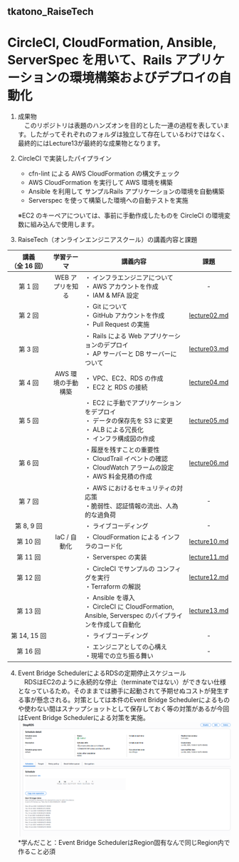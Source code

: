 tkatono_RaiseTech
--
# CircleCI, CloudFormation, Ansible, ServerSpec を用いて、Rails アプリケーションの環境構築およびデプロイの自動化

1. 成果物  
　このリポジトリは表題のハンズオンを目的とした一連の過程を表しています。したがってそれぞれのフォルダは独立して存在しているわけではなく、最終的にはLecture13が最終的な成果物となります。  
 
2. CircleCI で実装したパイプライン  
    - cfn-lint による AWS CloudFormation の構文チェック
    - AWS CloudFormation を実行して AWS 環境を構築
    - Ansible を利用して サンプルRails アプリケーションの環境を自動構築
    - Serverspec を使って構築した環境への自動テストを実施
  
    ※EC2 のキーペアについては、事前に手動作成したものを CircleCI の環境変数に組み込んで使用します。

3. RaiseTech（オンラインエンジニアスクール）の講義内容と課題

| 講義<br> （全&nbsp;16&nbsp;回） |     学習テーマ     | 講義内容                                                                                                                     |                  課題                  |
| :-----------------------------: | :----------------: | ---------------------------------------------------------------------------------------------------------------------------- | :------------------------------------: |
|             第 1 回             |  WEB アプリを知る  | ・ インフラエンジニアについて<br>・ AWS アカウントを作成<br>・ IAM & MFA 設定                                                |                   -                    |
|             第 2 回             |                    | ・ Git について<br>・ GitHub アカウントを作成<br>・ Pull Request の実施                                                      | [lecture02.md](lecture02.md) |
|             第 3 回             |                    | ・ Rails による Web アプリケーションのデプロイ <br>・ AP サーバーと DB サーバーについて                                      | [lecture03.md](lecture03.md) |
|             第 4 回             | AWS 環境の手動構築 | ・ VPC、EC2、RDS の作成<br>・ EC2 と RDS の接続                                                                              | [lecture04.md](lecture04.md) |
|             第 5 回             |                    | ・ EC2 に手動でアプリケーションをデプロイ<br>・ データの保存先を S3 に変更<br>・ ALB による冗長化<br>・ インフラ構成図の作成 | [lecture05.md](lecture05.md) |
|             第 6 回             |                    | ・履歴を残すことの重要性<br>・ CloudTrail イベントの確認<br>・ CloudWatch アラームの設定<br>・ AWS 料金見積の作成            | [lecture06.md](lecture06.md) |
|             第 7 回             |                    | ・ AWS におけるセキュリティの対応策<br>・脆弱性、認証情報の流出、人為的な過負荷                                              |     -    |
|           第 8, 9 回            |                    | ・ ライブコーディング                                                                                                        |                   -                    |
|            第 10 回             |    IaC / 自動化    | ・ CloudFormation による インフラのコード化                                                                                  | [lecture10.md](lecture10.md) |
|            第 11 回             |                    | ・ Serverspec の実装                                                                                                         | [lecture11.md](lecture11.md) |
|            第 12 回             |                    | ・ CircleCI でサンプルの コンフィグを実行<br>・Terraform の解説                                                              | [lecture12.md](lecture12.md) |
|            第 13 回             |                    | ・ Ansible を導入<br>・ CircleCI に CloudFormation, Ansible, Serverspec のパイプラインを作成して自動化                       | [lecture13.md](lecture13.md) |
|          第 14, 15 回           |                    | ・ ライブコーディング                                                                                                        |                   -                    |
|            第 16 回             |                    | ・ エンジニアとしての心構え<br>・現場での立ち振る舞い                                                                        |                   -                    |

4. Event Bridge SchedulerによるRDSの定期停止スケジュール  
　RDSはEC2のように永続的な停止（terminateではない）ができない仕様となっているため。そのままでは勝手に起動されて予期せぬコストが発生する事が懸念される。対策としては本件のEvent Bridge Schedulerによるものや使わない間はスナップショットとして保存しておく等の対策があるが今回はEvent Bridge Schedulerによる対策を実施。  
![Result](screenshots/Screenshot-2025-06-08-150119.png) 
*学んだこと：Event Bridge SchedulerはRegion固有なんで同じRegion内で作ること必須